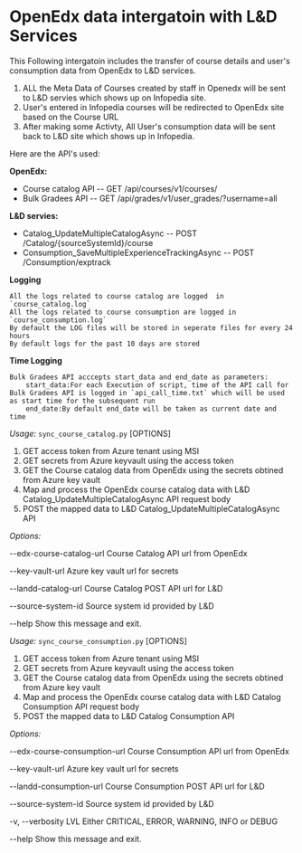 # OpenEdx data intergatoin with L&D Services

This Following intergatoin includes the transfer of course details and user's consumption data from OpenEdx to L&D services.
1. ALL the Meta Data of Courses created by staff in Openedx will be sent to L&D servies which shows up on Infopedia site.
2. User's entered in Infopedia courses will be redirected to OpenEdx site based on the Course URL
3. After making some Activty, All User's consumption data will be sent back to L&D site which shows up in Infopedia.

Here are the API's used: 

**OpenEdx:**    

  - Course catalog API         -- GET /api/courses/v1/courses/
  - Bulk Gradees API           -- GET /api/grades/v1/user_grades/?username=all


  
**L&D servies:**

  - Catalog_UpdateMultipleCatalogAsync                -- POST /Catalog/{sourceSystemId}/course
  - Consumption_SaveMultipleExperienceTrackingAsync   -- POST /Consumption/exptrack

  
  

**Logging**


    All the logs related to course catalog are logged  in `course_catalog.log`
	All the logs related to course consumption are logged in `course_consumption.log`
	By default the LOG files will be stored in seperate files for every 24 hours
	By default logs for the past 10 days are stored

	
	
	
**Time Logging**


    
    Bulk Gradees API acccepts start_data and end_date as parameters:
        start_data:For each Execution of script, time of the API call for Bulk Gradees API is logged in `api_call_time.txt` which will be used as start time for the subsequent run
        end_date:By default end_date will be taken as current date and time

		
		
		


*Usage:* `sync_course_catalog.py` [OPTIONS]

  1. GET access token from Azure tenant using MSI 
  2. GET secrets from Azure keyvault using the access token 
  3. GET the Course catalog data from OpenEdx using the secrets obtined from Azure key vault 
  4. Map and process the OpenEdx course catalog data with L&D Catalog_UpdateMultipleCatalogAsync API request body 
  5. POST the mapped data to L&D Catalog_UpdateMultipleCatalogAsync API

*Options:*

  --edx-course-catalog-url       Course Catalog API url from OpenEdx

  --key-vault-url                Azure key vault url for secrets

  --landd-catalog-url            Course Catalog POST API url for L&D

  --source-system-id             Source system id provided by L&D

  --help                          Show this message and exit.


  
  
*Usage:* `sync_course_consumption.py` [OPTIONS]

  1. GET access token from Azure tenant using MSI
  2. GET secrets from Azure keyvault using the access token 
  3. GET the Course catalog data from OpenEdx using the secrets obtined from Azure key vault 
  4. Map and process the OpenEdx course catalog data with L&D Catalog Consumption API request body
  5. POST the mapped data to L&D Catalog Consumption API

*Options:*

  --edx-course-consumption-url Course Consumption API url from OpenEdx

  --key-vault-url              Azure key vault url for secrets
  
  --landd-consumption-url      Course Consumption POST API url for L&D
  
  --source-system-id           Source system id provided by L&D
  
  -v, --verbosity LVL             Either CRITICAL, ERROR, WARNING, INFO or
                                  DEBUG
  
  --help                          Show this message and exit.

	
 
